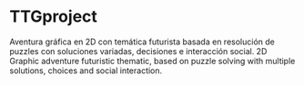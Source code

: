 # TTGproject
Aventura gráfica en 2D con temática futurista basada en resolución de puzzles con soluciones variadas, decisiones e interacción social.
2D Graphic adventure futuristic thematic, based on puzzle solving with multiple solutions, choices and social interaction.
